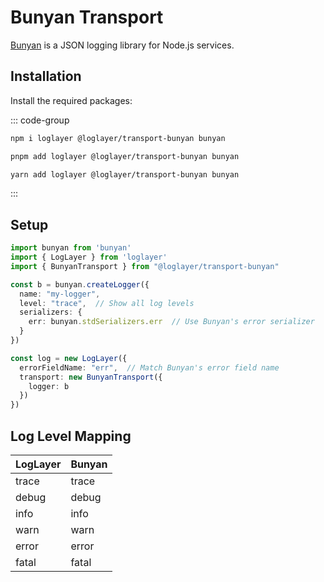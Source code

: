 # Bunyan Transport

[Bunyan](https://github.com/trentm/node-bunyan) is a JSON logging library for Node.js services.

## Installation

Install the required packages:

::: code-group

```sh [npm]
npm i loglayer @loglayer/transport-bunyan bunyan
```

```sh [pnpm]
pnpm add loglayer @loglayer/transport-bunyan bunyan
```

```sh [yarn]
yarn add loglayer @loglayer/transport-bunyan bunyan
```

:::

## Setup

```typescript
import bunyan from 'bunyan'
import { LogLayer } from 'loglayer'
import { BunyanTransport } from "@loglayer/transport-bunyan"

const b = bunyan.createLogger({
  name: "my-logger",
  level: "trace",  // Show all log levels
  serializers: { 
    err: bunyan.stdSerializers.err  // Use Bunyan's error serializer
  }
})

const log = new LogLayer({
  errorFieldName: "err",  // Match Bunyan's error field name
  transport: new BunyanTransport({
    logger: b
  })
})
```

## Log Level Mapping

| LogLayer | Bunyan  |
|----------|---------|
| trace    | trace   |
| debug    | debug   |
| info     | info    |
| warn     | warn    |
| error    | error   |
| fatal    | fatal   |

